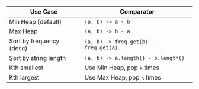 | Use Case                 | Comparator                            |
| ------------------------ | ------------------------------------- |
| Min Heap (default)       | `(a, b) -> a - b`                     |
| Max Heap                 | `(a, b) -> b - a`                     |
| Sort by frequency (desc) | `(a, b) -> freq.get(b) - freq.get(a)` |
| Sort by string length    | `(a, b) -> a.length() - b.length()`   |
| Kth smallest             | Use Min Heap, pop `k` times           |
| Kth largest              | Use Max Heap, pop `k` times           |
